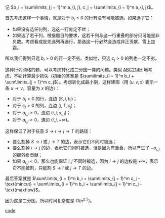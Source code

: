 记 $b_i = \sum\limits_{j = 1}^m a_{i, j}, c_j = \sum\limits_{i = 1}^n a_{i, j}$。

首先考虑这样一个事情，就是对于 $b_i \le 0$ 的行有没有可能被选。如果选了它：

- 如果没有选任何列，选这一行肯定不优；
- 如果选了若干列，根据题目的要求，这若干列与这一行重叠的部分只可能是非负数。考虑看成是先选列再选行，那选这一行必然会造成非正贡献，雪上加霜。

所以我们得到只选 $b_i > 0$ 的行一定不劣。类似地，只选 $c_j > 0$ 的列也一定不劣。

这种行列网格的题，可以考虑转化成二分图一类的问题。类似 [ABC214H](https://www.luogu.com.cn/problem/AT_abc214_h) 地考虑，不妨计算最少损失（初始的答案是 $\sum\limits_{i = 1}^n b_i + \sum\limits_{j = 1}^m c_j$）。考虑转化成最小割，这样建图（用 $(u, v, x)$ 表示一条 $u \to v$，容量为 $x$ 的边）：

- 对于 $b_i > 0$ 的行，连边 $(S, i, b_i)$；
- 对于 $c_j > 0$ 的列，连边 $(j, T, c_j)$；
- 对于 $a_{i, j} \ge 0$，连边 $(i, j, a_{i, j})$；
- 对于 $a_{i, j} < 0$，连边 $(i, j, +\infty)$。

这样保证了对于任意 $S \to i \to j \to T$ 的路径：

- 要么割掉 $S \to i$ 或 $j \to T$ 的边，表示它们不同时被选；
- 要么割掉 $i \to j$ 的边，表示它们同时被选，但是因为有重叠，所以产生了 $-a_{i, j}$ 的额外负贡献；
- 如果 $a_{i, j} < 0$，那么也能保证 $i, j$ 不同时被选，因为 $i \to j$ 的边权是 $+\infty$，表示它不能被割，只能割 $S \to i$ 或 $j \to T$ 的边。

最后答案就是 $\sum\limits_{i = 1}^n b_i + \sum\limits_{j = 1}^m c_j - \text{mincut} = \sum\limits_{i = 1}^n b_i + \sum\limits_{j = 1}^m c_j - \text{maxflow}$。

因为这是二分图，所以时间复杂度是 $O(n^{2.5})$。

[code](https://atcoder.jp/contests/abc259/submissions/42003995)